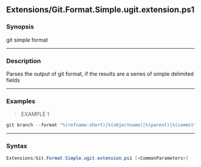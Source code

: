 Extensions/Git.Format.Simple.ugit.extension.ps1
-----------------------------------------------

### Synopsis
git simple format

---

### Description

Parses the output of git format, if the results are a series of simple delimited fields

---

### Examples
> EXAMPLE 1

```PowerShell
git branch --format "%(refname:short)|%(objectname)|%(parent)|%(committerdate:iso8601)|%(objecttype)"
```

---

### Syntax
```PowerShell
Extensions/Git.Format.Simple.ugit.extension.ps1 [<CommonParameters>]
```
